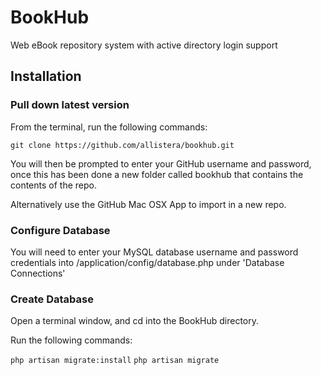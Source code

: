 # BookHub


Web eBook repository system with active directory login support

## Installation

### Pull down latest version 

From the terminal, run the following commands:

`git clone https://github.com/allistera/bookhub.git`

You will then be prompted to enter your GitHub username and password, once this has been done a new folder called bookhub that contains the contents of the repo.

Alternatively use the GitHub Mac OSX App to import in a new repo.

### Configure Database

You will need to enter your MySQL database username and password credentials into /application/config/database.php under 'Database Connections'

### Create Database

Open a terminal window, and cd into the BookHub directory.

Run the following commands:

`php artisan migrate:install`
`php artisan migrate`
